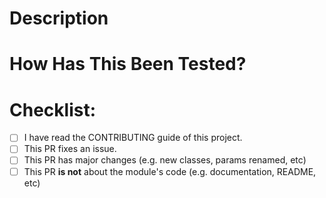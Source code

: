 # Description

<!---- What does this Pull request do, does it fix any issues? ----->


# How Has This Been Tested?

<!---- How did you test these changes? or have they even been tested at all? ----->

# Checklist:

<!---- Put an x inside [ ] to check it, like so: [x] ----->

- [ ] I have read the CONTRIBUTING guide of this project.
- [ ] This PR fixes an issue.
- [ ] This PR has major changes (e.g. new classes, params renamed, etc)
- [ ] This PR **is not** about the module's code (e.g. documentation, README, etc)
